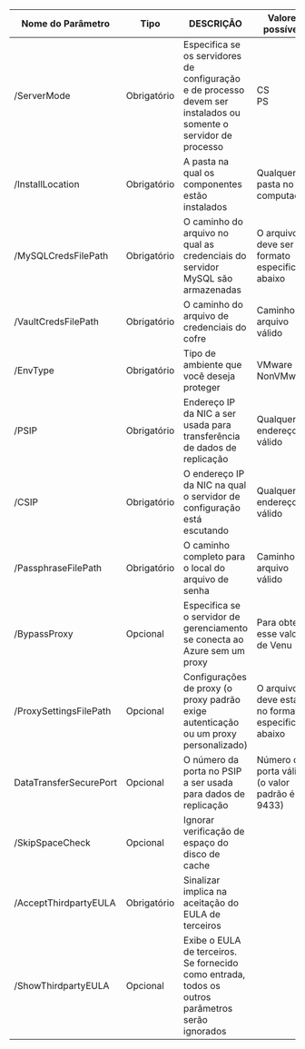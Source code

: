 |Nome do Parâmetro| Tipo | DESCRIÇÃO| Valores possíveis|
|-|-|-|-|
| /ServerMode|Obrigatório|Especifica se os servidores de configuração e de processo devem ser instalados ou somente o servidor de processo|CS<br>PS|
|/InstallLocation|Obrigatório|A pasta na qual os componentes estão instalados| Qualquer pasta no computador|
|/MySQLCredsFilePath|Obrigatório|O caminho do arquivo no qual as credenciais do servidor MySQL são armazenadas|O arquivo deve ser do formato especificado abaixo|
|/VaultCredsFilePath|Obrigatório|O caminho do arquivo de credenciais do cofre|Caminho de arquivo válido|
|/EnvType|Obrigatório|Tipo de ambiente que você deseja proteger |VMware<br>NonVMware|
|/PSIP|Obrigatório|Endereço IP da NIC a ser usada para transferência de dados de replicação| Qualquer endereço IP válido|
|/CSIP|Obrigatório|O endereço IP da NIC na qual o servidor de configuração está escutando| Qualquer endereço IP válido|
|/PassphraseFilePath|Obrigatório|O caminho completo para o local do arquivo de senha|Caminho de arquivo válido|
|/BypassProxy|Opcional|Especifica se o servidor de gerenciamento se conecta ao Azure sem um proxy|Para obter esse valor de Venu|
|/ProxySettingsFilePath|Opcional|Configurações de proxy (o proxy padrão exige autenticação ou um proxy personalizado)|O arquivo deve estar no formato especificado abaixo|
|DataTransferSecurePort|Opcional|O número da porta no PSIP a ser usada para dados de replicação| Número da porta válido (o valor padrão é 9433)|
|/SkipSpaceCheck|Opcional|Ignorar verificação de espaço do disco de cache| |
|/AcceptThirdpartyEULA|Obrigatório|Sinalizar implica na aceitação do EULA de terceiros| |
|/ShowThirdpartyEULA|Opcional|Exibe o EULA de terceiros. Se fornecido como entrada, todos os outros parâmetros serão ignorados| |
